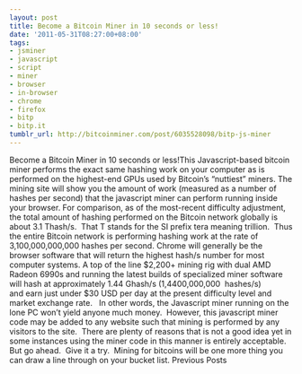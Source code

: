 ```yaml
---
layout: post
title: Become a Bitcoin Miner in 10 seconds or less!
date: '2011-05-31T08:27:00+08:00'
tags:
- jsminer
- javascript
- script
- miner
- browser
- in-browser
- chrome
- firefox
- bitp
- bitp.it
tumblr_url: http://bitcoinminer.com/post/6035528098/bitp-js-miner
---
```

Become a Bitcoin Miner in 10 seconds or less!This Javascript-based bitcoin miner performs the exact same hashing work on your computer as is performed on the highest-end GPUs used by Bitcoin’s “nuttiest” miners.
The mining site will show you the amount of work (measured as a number of hashes per second) that the javascript miner can perform running inside your browser.
For comparison, as of the most-recent difficulty adjustment, the total amount of hashing performed on the Bitcoin network globally is about 3.1 Thash/s.  That T stands for the SI prefix tera meaning trillion.  Thus the entire Bitcoin network is performing hashing work at the rate of 3,100,000,000,000 hashes per second.
Chrome will generally be the browser software that will return the highest hash/s number for most computer systems.
A top of the line $2,200+ mining rig with dual AMD Radeon 6990s and running the latest builds of specialized miner software will hash at approximately 1.44 Ghash/s (1,4400,000,000  hashes/s) and earn just under $30 USD per day at the present difficulty level and market exchange rate.  
In other words, the Javascript miner running on the lone PC won’t yield anyone much money.  However, this javascript miner code may be added to any website such that mining is performed by any visitors to the site.  There are plenty of reasons that is not a good idea yet in some instances using the miner code in this manner is entirely acceptable.
But go ahead.  Give it a try.  Mining for bitcoins will be one more thing you can draw a line through on your bucket list.
Previous Posts
